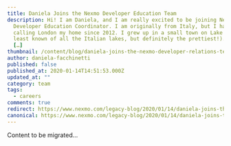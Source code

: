 ```yaml
---
title: Daniela Joins the Nexmo Developer Education Team
description: Hi! I am Daniela, and I am really excited to be joining Nexmo as
  Developer Education Coordinator. I am originally from Italy, but I have been
  calling London my home since 2012. I grew up in a small town on Lake Iseo (the
  least known of all the Italian lakes, but definitely the prettiest!). Before
  […]
thumbnail: /content/blog/daniela-joins-the-nexmo-developer-relations-team-dr/city-731219_1920-1.jpg
author: daniela-facchinetti
published: false
published_at: 2020-01-14T14:51:53.000Z
updated_at: ""
category: team
tags:
  - careers
comments: true
redirect: https://www.nexmo.com/legacy-blog/2020/01/14/daniela-joins-the-nexmo-developer-relations-team-dr
canonical: https://www.nexmo.com/legacy-blog/2020/01/14/daniela-joins-the-nexmo-developer-relations-team-dr
---
```


Content to be migrated...
